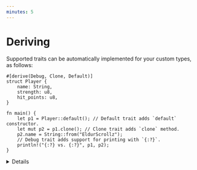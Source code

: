 ```yaml
---
minutes: 5
---
```


# Deriving

Supported traits can be automatically implemented for your custom types, as
follows:

```rust,editable
#[derive(Debug, Clone, Default)]
struct Player {
    name: String,
    strength: u8,
    hit_points: u8,
}

fn main() {
    let p1 = Player::default(); // Default trait adds `default` constructor.
    let mut p2 = p1.clone(); // Clone trait adds `clone` method.
    p2.name = String::from("EldurScrollz");
    // Debug trait adds support for printing with `{:?}`.
    println!("{:?} vs. {:?}", p1, p2);
}
```

<details>

Derivation is implemented with macros, and many crates provide useful derive
macros to add useful functionality. For example, `serde` can derive
serialization support for a struct using `#[derive(Serialize)]`.

</detail>
